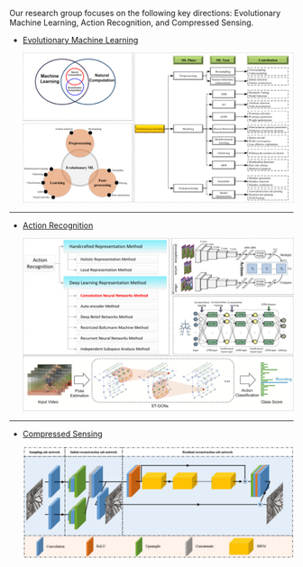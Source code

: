 Our research group focuses on the following key directions: Evolutionary Machine Learning, Action Recognition, and Compressed Sensing.

- [Evolutionary Machine Learning](#subproject-evolution)

  <img src="images/演化机器学习.png" alt="Evolutionary Machine Learning" width="720" />

---

- [Action Recognition](#subproject-action)  

  <img src="images/动作识别.png" alt="Action Recognition" width="720" />

---

- [Compressed Sensing](#subproject-compression) 

  <img src="images/压缩感知.png" alt="Compressed Sensing" width="720" />
